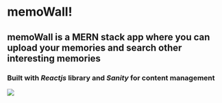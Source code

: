 # <h1>memoWall!</h1>
<h2>memoWall is a MERN stack app where you can upload your memories and search other interesting memories</h2>
<h3>Built with <i>Reactjs</i> library and <i>Sanity</i> for content management  </h3>
<img src="https://user-images.githubusercontent.com/62410934/170193159-a7ea4443-9c53-415f-8c41-68e65a63cfb2.png" />



